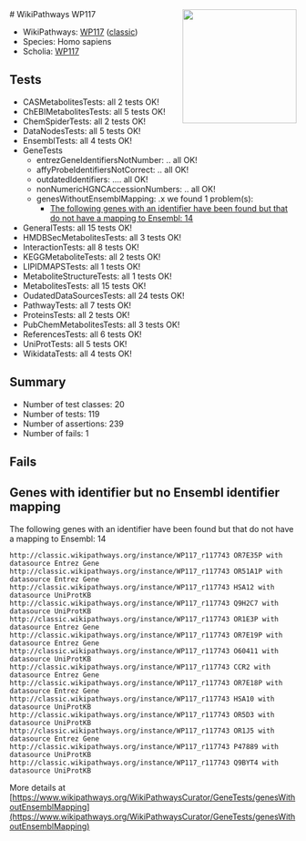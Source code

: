 <img style="float: right; width: 200px" src="https://upload.wikimedia.org/wikipedia/commons/thumb/8/83/Wplogo_with_text_500.png/640px-Wplogo_with_text_500.png" />
# WikiPathways WP117

* WikiPathways: [WP117](https://wikipathways.org/pathways/WP117) ([classic](https://classic.wikipathways.org/instance/WP117))
* Species: Homo sapiens
* Scholia: [WP117](https://scholia.toolforge.org/wikipathways/WP117)
## Tests
* CASMetabolitesTests: all 2 tests OK!
* ChEBIMetabolitesTests: all 5 tests OK!
* ChemSpiderTests: all 2 tests OK!
* DataNodesTests: all 5 tests OK!
* EnsemblTests: all 4 tests OK!
* GeneTests
    * entrezGeneIdentifiersNotNumber: .. all OK!
    * affyProbeIdentifiersNotCorrect: .. all OK!
    * outdatedIdentifiers: .... all OK!
    * nonNumericHGNCAccessionNumbers: .. all OK!
    * genesWithoutEnsemblMapping: .x we found 1 problem(s):
        * [The following genes with an identifier have been found but that do not have a mapping to Ensembl: 14](#c4e54311)
* GeneralTests: all 15 tests OK!
* HMDBSecMetabolitesTests: all 3 tests OK!
* InteractionTests: all 8 tests OK!
* KEGGMetaboliteTests: all 2 tests OK!
* LIPIDMAPSTests: all 1 tests OK!
* MetaboliteStructureTests: all 1 tests OK!
* MetabolitesTests: all 15 tests OK!
* OudatedDataSourcesTests: all 24 tests OK!
* PathwayTests: all 7 tests OK!
* ProteinsTests: all 2 tests OK!
* PubChemMetabolitesTests: all 3 tests OK!
* ReferencesTests: all 6 tests OK!
* UniProtTests: all 5 tests OK!
* WikidataTests: all 4 tests OK!


## Summary

* Number of test classes: 20
* Number of tests: 119
* Number of assertions: 239
* Number of fails: 1

## Fails

<a name="c4e54311" />

## Genes with identifier but no Ensembl identifier mapping

The following genes with an identifier have been found but that do not have a mapping to Ensembl: 14
```
http://classic.wikipathways.org/instance/WP117_r117743 OR7E35P with datasource Entrez Gene
http://classic.wikipathways.org/instance/WP117_r117743 OR51A1P with datasource Entrez Gene
http://classic.wikipathways.org/instance/WP117_r117743 HSA12 with datasource UniProtKB
http://classic.wikipathways.org/instance/WP117_r117743 Q9H2C7 with datasource UniProtKB
http://classic.wikipathways.org/instance/WP117_r117743 OR1E3P with datasource Entrez Gene
http://classic.wikipathways.org/instance/WP117_r117743 OR7E19P with datasource Entrez Gene
http://classic.wikipathways.org/instance/WP117_r117743 O60411 with datasource UniProtKB
http://classic.wikipathways.org/instance/WP117_r117743 CCR2 with datasource Entrez Gene
http://classic.wikipathways.org/instance/WP117_r117743 OR7E18P with datasource Entrez Gene
http://classic.wikipathways.org/instance/WP117_r117743 HSA10 with datasource UniProtKB
http://classic.wikipathways.org/instance/WP117_r117743 OR5D3 with datasource UniProtKB
http://classic.wikipathways.org/instance/WP117_r117743 OR1J5 with datasource Entrez Gene
http://classic.wikipathways.org/instance/WP117_r117743 P47889 with datasource UniProtKB
http://classic.wikipathways.org/instance/WP117_r117743 Q9BYT4 with datasource UniProtKB
```

More details at [https://www.wikipathways.org/WikiPathwaysCurator/GeneTests/genesWithoutEnsemblMapping](https://www.wikipathways.org/WikiPathwaysCurator/GeneTests/genesWithoutEnsemblMapping)

